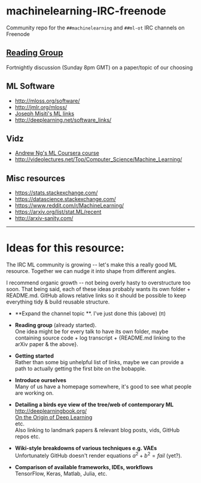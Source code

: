 # machinelearning-IRC-freenode
Community repo for the `##machinelearning` and `##ml-ot` IRC channels on Freenode 

## [Reading Group](ReadingGroup/README.md)
Fortnightly discussion (Sunday 8pm GMT) on a paper/topic of our choosing

## ML Software
* http://mloss.org/software/
* http://jmlr.org/mloss/
* [Joseph Misiti's ML links](https://github.com/josephmisiti/awesome-machine-learning)
* http://deeplearning.net/software_links/

## Vidz
* [Andrew Ng's ML Coursera course](https://www.youtube.com/view_play_list?p=A89DCFA6ADACE599)
* http://videolectures.net/Top/Computer_Science/Machine_Learning/

## Misc resources
* https://stats.stackexchange.com/
* https://datascience.stackexchange.com/
* https://www.reddit.com/r/MachineLearning/
* https://arxiv.org/list/stat.ML/recent
* http://arxiv-sanity.com/

- - - - - - - 

# Ideas for this resource:

The IRC ML community is growing -- let's make this a really good ML resource. Together we can nudge it into shape from different angles.

I recommend organic growth -- not being overly hasty to overstructure too soon. That being said, each of these ideas probably wants its own folder + README.md.  GitHub allows relative links so it should be possible to keep everything tidy & build reusable structure.

* **Expand the channel topic **. 
  I've just done this (above) (π)

* **Reading group** (already started).  
  One idea might be for every talk to have its own folder, maybe containing source code + log transcript + {README.md linking to the arXiv paper & the above}.  

* **Getting started**  
  Rather than some big unhelpful list of links, maybe we can provide a path to actually getting the first bite on the bobapple.
  
* **Introduce ourselves**  
  Many of us have a homepage somewhere, it's good to see what people are working on.  

* **Detailing a birds eye view of the tree/web of contemporary ML**  
  http://deeplearningbook.org/  
  [On the Origin of Deep Learning](https://arxiv.org/abs/1702.07800)  
  etc.  
  Also linking to landmark papers & relevant blog posts, vids, GitHub repos etc.

* **Wiki-style breakdowns of various techniques e.g. VAEs**  
  Unfortunately GitHub doesn't render equations $a^2+b^2=fail$ (yet?).  

* **Comparison of available frameworks, IDEs, workflows**  
  TensorFlow, Keras, Matlab, Julia, etc.
